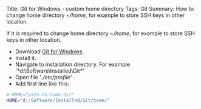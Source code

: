 Title: Git for Windows - custom home directory
Tags: Git
Summary: How to change home directory *~/home*, for example to store SSH keys in other location.

If it is required to change home directory *~/home*, for example to store SSH keys in other location.

* Download [Git for Windows](https://git-scm.com/downloads).
* Install it.
* Navigate to installation directory. For example '*d:\Software\Installed\Git\*'
* Open file '*./etc/profile*' .
* Add first line like this:
```bash
# HOME="path-to-home-dir"
HOME="d:/Software/Installed/Git/home/"
```
